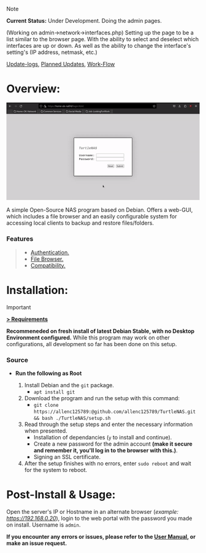 > [!NOTE]
> **Current Status:** Under Development. Doing the admin pages.
>
> (Working on admin->network->interfaces.php) Setting up the page to be a list similar to the browser page. With the ability to select and deselect which interfaces are up or down. As well as the ability to change the interface's setting's (IP address, netmask, etc.)
>
[Update-logs](https://github.com/allenc125789/TurtleNAS/blob/dev/docs/update-logs/Change-Logs.md),
[Planned Updates](https://github.com/allenc125789/TurtleNAS/blob/main/docs/update-logs/Planned-Updates.md),
[Work-Flow](https://github.com/allenc125789/TurtleNAS/blob/main/docs/images/project-tracking/TurtleNAS-FlowChart.png)


# Overview:

![TurtleNAS Preview](https://github.com/allenc125789/TurtleNAS/blob/main/docs/images/screenshots/turtlenas-preview.gif)

A simple Open-Source NAS program based on Debian. Offers a web-GUI, which includes a file browser and an easily configurable system for accessing local clients to backup and restore files/folders.

### Features
>   + [Authentication.](https://github.com/allenc125789/TurtleNAS/blob/main/docs/features/authentication.md)
>   + [File Browser.](https://github.com/allenc125789/TurtleNAS/blob/main/docs/features/file-browser.md)
>   + [Compatibility.](https://github.com/allenc125789/TurtleNAS/blob/main/docs/features/compatibility.md)

# Installation:
> [!IMPORTANT]
> **[> Requirements](https://github.com/allenc125789/TurtleNAS/blob/main/docs/requirements.md)**
>
> **Recommeneded on fresh install of latest Debian Stable, with no Desktop Environment configured.** While this program may work on other configurations, all development so far has been done on this setup.
>

### Source
+ **Run the following as Root**
  
  1) Install Debian and the `git` package.
     + `apt install git`
  3) Download the program and run the setup with this command:
     + `git clone https://allenc125789:@github.com/allenc125789/TurtleNAS.git && bash ./TurtleNAS/setup.sh`
  4) Read through the setup steps and enter the necessary information when presented.
     + Installation of dependancies (`y` to install and continue).
     + Create a new password for the admin account **(make it secure and remember it, you'll log in to the browser with this.)**.
     + Signing an SSL certificate.
  5) After the setup finishes with no errors, enter `sudo reboot` and wait for the system to reboot.

# Post-Install & Usage:

Open the server's IP or Hostname in an alternate browser (*example: https://192.168.0.20*), login to the web portal with the password you made on install. Username is `admin`.

**If you encounter any errors or issues, please refer to the [User Manual](https://github.com/allenc125789/TurtleNAS/blob/main/docs/user-manual.md), or make an issue request.**


